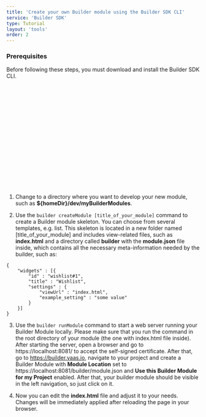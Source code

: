 ```yaml
---
title: 'Create your own Builder module using the Builder SDK CLI'
service: 'Builder SDK'
type: Tutorial
layout: 'tools'
order: 2
---
```


### Prerequisites

<div class="panel note">
Before following these steps, you must download and install the Builder SDK CLI.
</div>

<!-- Outer div defines maximum space the player can take -->
<div style="width: 100%;display: inline-block;position: relative;">
    <!--  inner pusher div defines aspect ratio: in this case 16:9 ~ 56.25% -->
    <div id="dummy" style="margin-top: 56.25%;"></div>
    <!--  the player embed target, set to take up available absolute space   -->
    <div id="kaltura_player_1398862018" style="position:absolute;top:0;left:0;left: 0;right: 0;bottom:0;">
    </div>
</div>
<script>
kWidget.embed({
    'targetId': 'kaltura_player_1398862018',
    'wid': '_1673981',
    'uiconf_id' : '32240031',
    'entry_id' : '1_w7nc7h2l'
});
</script>

1. Change to a directory where you want to develop your new module, such as **${homeDir}/dev/myBuilderModules**.

2. Use the `builder createModule [title_of_your_module]` command to create a Builder module skeleton. You can choose from several templates, e.g. list. This skeleton is located in a new folder named [title_of_your_module] and includes view-related files, such as **index.html** and a directory called **builder** with the **module.json** file inside, which contains all the necessary meta-information needed by the builder, such as:
```
{
    "widgets" : [{
        "id" : "wishlist#1",
        "title" : "Wishlist",
        "settings" : {
            "viewUrl" : "index.html",
            "example_setting" : "some value"
        }
    }]
}
```

3. Use the `builder runModule` command to start a web server running your Builder Module locally. Please make sure that you run the command in the root directory of your module (the one with index.html file inside). After starting the server, open a browser and go to https://localhost:8081/ to accept the self-signed certificate. After that, go to https://builder.yaas.io, navigate to your project and create a Builder Module with **Module Location** set to https://localhost:8081/builder/module.json and **Use this Builder Module for my Project** enabled. After that, your builder module should be visible in the left navigation, so just click on it.

4. Now you can edit the **index.html** file and adjust it to your needs. Changes will be immediately applied after reloading the page in your browser.

